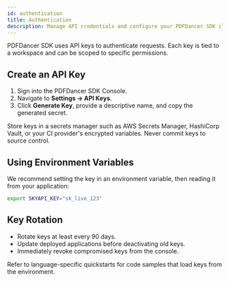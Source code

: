 ```yaml
---
id: authentication
title: Authentication
description: Manage API credentials and configure your PDFDancer SDK clients securely.
---
```


PDFDancer SDK uses API keys to authenticate requests. Each key is tied to a workspace and can be scoped to specific permissions.

## Create an API Key

1. Sign into the PDFDancer SDK Console.
2. Navigate to **Settings → API Keys**.
3. Click **Generate Key**, provide a descriptive name, and copy the generated secret.

Store keys in a secrets manager such as AWS Secrets Manager, HashiCorp Vault, or your CI provider's encrypted variables. Never commit keys to source control.

## Using Environment Variables

We recommend setting the key in an environment variable, then reading it from your application:

```bash
export SKYAPI_KEY="sk_live_123"
```

## Key Rotation

- Rotate keys at least every 90 days.
- Update deployed applications before deactivating old keys.
- Immediately revoke compromised keys from the console.

Refer to language-specific quickstarts for code samples that load keys from the environment.

